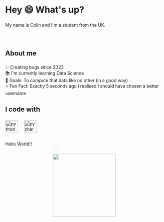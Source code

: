 <h1 align="left">Hey 😄 What's up?</h1>

###

<p align="left">My name is Colin and I'm a student from the UK.</p>

###

<br clear="both">

<h2 align="left">About me</h2>

###

<p align="left">✨ Creating bugs since 2023<br>📚 I'm currently learning Data Science<br>🎯 Goals: To compute that data like no other (in a good way)<br>⭐ Fun Fact: Exactly 5 seconds ago I realised I should have chosen a better username</p>

###

<h2 align="left">I code with</h2>

###

<div align="left">
  <img src="https://cdn.jsdelivr.net/gh/devicons/devicon/icons/python/python-original.svg" height="40" alt="python logo"  />
  <img width="12" />
  <img src="https://cdn.jsdelivr.net/gh/devicons/devicon/icons/pycharm/pycharm-original.svg" height="40" alt="pycharm logo"  />
</div>

###

<p align="left">Hello World!!</p>

###

<div align="center">
  <img height="200" src="https://media.giphy.com/media/v1.Y2lkPTc5MGI3NjExb3Rlc2xudWNiM3ZjZHp4ZGpjZWszNGIyODdjb3BuNG9rdHdudXE4cCZlcD12MV9naWZzX3NlYXJjaCZjdD1n/12Pq6yTCPMjajS/giphy.gif"  />
</div>

###
